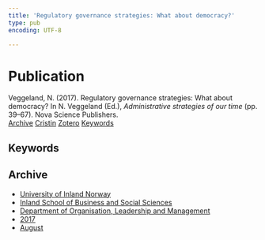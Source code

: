 ```yaml
---
title: 'Regulatory governance strategies: What about democracy?'
type: pub
encoding: UTF-8

---
```

<h1>Publication</h1>
<article id="csl-bib-container-WILQSMMF" class="csl-bib-container">
  <div class="csl-bib-body"> <div class="csl-entry">Veggeland, N. (2017). Regulatory governance strategies: What about democracy? In N. Veggeland (Ed.), <i>Administrative strategies of our time</i> (pp. 39–67). Nova Science Publishers.</div> </div>
  <div class="csl-bib-buttons">
    <a href="#taxonomy-article-WILQSMMF" alt="archive" class="csl-bib-button">Archive</a>
    <a href="https://app.cristin.no/results/show.jsf?id=1483848" alt="Cristin" class="csl-bib-button">Cristin</a>
    <a href="http://zotero.org/groups/5881554/items/WILQSMMF" alt="Zotero" class="csl-bib-button">Zotero</a>
    <a href="#keywords-article-WILQSMMF" alt="keywords" class="csl-bib-button">Keywords</a>
  </div>
  <div id="csl-bib-meta-container-WILQSMMF"></div>
</article>
<div id="csl-bib-meta-WILQSMMF" class="csl-bib-meta">
  <article id="keywords-article-WILQSMMF" class="keywords-article">
    <h1>Keywords</h1>
    
  </article>
  <article id="taxonomy-article-WILQSMMF" class="taxonomy-article">
    <h1>Archive</h1>
    <ul>
      <li>
        <a href="/en/archive/?key=3DCRN523">University of Inland Norway</a>
      </li>
      <li>
        <a href="/en/archive/?key=DU8Q9LN9">Inland School of Business and Social Sciences</a>
      </li>
      <li>
        <a href="/en/archive/?key=4LUWR3ZM">Department of Organisation, Leadership and Management</a>
      </li>
      <li>
        <a href="/en/archive/?key=KF5I8TQ8">2017</a>
      </li>
      <li>
        <a href="/en/archive/?key=86D7C84U">August</a>
      </li>
    </ul>
  </article>
</div>
